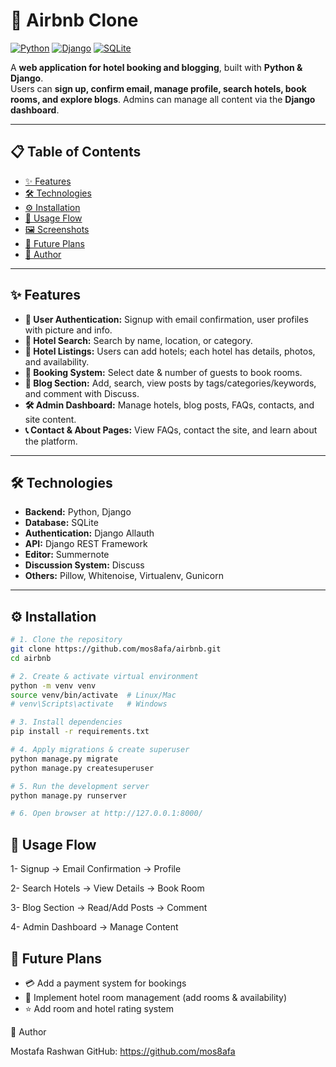 # 🏨 Airbnb Clone

[![Python](https://img.shields.io/badge/Python-3.13-blue?logo=python&logoColor=white)](https://www.python.org/) 
[![Django](https://img.shields.io/badge/Django-4.2-green?logo=django&logoColor=white)](https://www.djangoproject.com/) 
[![SQLite](https://img.shields.io/badge/SQLite-3.43-lightgrey?logo=sqlite&logoColor=white)](https://www.sqlite.org/) 

A **web application for hotel booking and blogging**, built with **Python & Django**.  
Users can **sign up, confirm email, manage profile, search hotels, book rooms, and explore blogs**. Admins can manage all content via the **Django dashboard**.

---

## 📋 Table of Contents

- [✨ Features](#-features)  
- [🛠️ Technologies](#️-technologies)  
- [⚙️ Installation](#️-installation)  
- [🚀 Usage Flow](#-usage-flow)  
- [🖼️ Screenshots](#️-screenshots)  
- [🔮 Future Plans](#-future-plans)  
- [👤 Author](#-author)  

---

## ✨ Features

- **🔐 User Authentication:** Signup with email confirmation, user profiles with picture and info.  
- **🔎 Hotel Search:** Search by name, location, or category.  
- **🏨 Hotel Listings:** Users can add hotels; each hotel has details, photos, and availability.  
- **📅 Booking System:** Select date & number of guests to book rooms.  
- **📝 Blog Section:** Add, search, view posts by tags/categories/keywords, and comment with Discuss.  
- **🛠️ Admin Dashboard:** Manage hotels, blog posts, FAQs, contacts, and site content.  
- **📞 Contact & About Pages:** View FAQs, contact the site, and learn about the platform.

---

## 🛠️ Technologies

- **Backend:** Python, Django  
- **Database:** SQLite  
- **Authentication:** Django Allauth  
- **API:** Django REST Framework  
- **Editor:** Summernote  
- **Discussion System:** Discuss  
- **Others:** Pillow, Whitenoise, Virtualenv, Gunicorn  

---

## ⚙️ Installation

```bash
# 1. Clone the repository
git clone https://github.com/mos8afa/airbnb.git
cd airbnb

# 2. Create & activate virtual environment
python -m venv venv
source venv/bin/activate  # Linux/Mac
# venv\Scripts\activate   # Windows

# 3. Install dependencies
pip install -r requirements.txt

# 4. Apply migrations & create superuser
python manage.py migrate
python manage.py createsuperuser

# 5. Run the development server
python manage.py runserver

# 6. Open browser at http://127.0.0.1:8000/
```

## 🚀 Usage Flow

1- Signup → Email Confirmation → Profile

2- Search Hotels → View Details → Book Room

3- Blog Section → Read/Add Posts → Comment

4- Admin Dashboard → Manage Content


## 🔮 Future Plans

* 💳 Add a payment system for bookings
* 🏨 Implement hotel room management (add rooms & availability)
* ⭐ Add room and hotel rating system

👤 Author

Mostafa Rashwan
GitHub: https://github.com/mos8afa